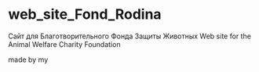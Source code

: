 # web_site_Fond_Rodina

Сайт для Благотворительного Фонда Защиты Животных
Web site for the Animal Welfare Charity Foundation

made by mу

